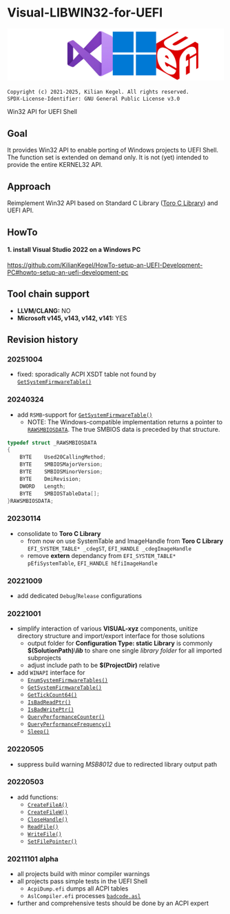 # Visual-LIBWIN32-for-UEFI
![LOGO](visualWin32API4UefiWide.png)

	Copyright (c) 2021-2025, Kilian Kegel. All rights reserved.
	SPDX-License-Identifier: GNU General Public License v3.0

Win32 API for UEFI Shell

## Goal
It provides Win32 API to enable porting of Windows projects to UEFI Shell.<br>
The function set is extended on demand only. It is not (yet) intended to provide 
the entire KERNEL32 API.

## Approach
Reimplement Win32 API based on Standard C Library ([Toro C Library](https://github.com/KilianKegel/toro-C-Library)) and UEFI API.

## HowTo
#### 1. install Visual Studio 2022 on a Windows PC<br>
https://github.com/KilianKegel/HowTo-setup-an-UEFI-Development-PC#howto-setup-an-uefi-development-pc

## Tool chain support
* **LLVM/CLANG:** NO
* **Microsoft v145, v143, v142, v141:** YES

## Revision history
### 20251004
* fixed: sporadically ACPI XSDT table not found by [`GetSystemFirmwareTable()`](GetSystemFirmwareTable.c)
### 20240324
* add `RSMB`-support for [`GetSystemFirmwareTable()`](GetSystemFirmwareTable.c)
    * NOTE: The Windows-compatible implementation returns a pointer to [`RAWSMBIOSDATA`](https://learn.microsoft.com/en-us/windows/win32/api/sysinfoapi/nf-sysinfoapi-getsystemfirmwaretable#remarks).
      The true SMBIOS data is preceded by that structure.
```c
typedef struct _RAWSMBIOSDATA
{
    BYTE    Used20CallingMethod;
    BYTE    SMBIOSMajorVersion;
    BYTE    SMBIOSMinorVersion;
    BYTE    DmiRevision;
    DWORD   Length;
    BYTE    SMBIOSTableData[];
}RAWSMBIOSDATA;
```

### 20230114
* consolidate to **Toro C Library**
    - from now on use SystemTable and ImageHandle from **Toro C Library**
      `EFI_SYSTEM_TABLE* _cdegST`, `EFI_HANDLE _cdegImageHandle`
    - remove **extern** dependancy from `EFI_SYSTEM_TABLE* pEfiSystemTable`, `EFI_HANDLE hEfiImageHandle`
### 20221009
* add dedicated `Debug`/`Release` configurations
### 20221001
* simplify interaction of various **VISUAL-xyz** components, unitize directory structure 
  and import/export interface for those solutions
    * output folder for **Configuration Type: static Library** is commonly **$(SolutionPath)**\\***lib***
      to share one single *library folder* for all imported subprojects
    * adjust include path to be **$(ProjectDir)** relative
* add `WINAPI` interface for 
    * [`EnumSystemFirmwareTables()`](EnumSystemFirmwareTables.c)
    * [`GetSystemFirmwareTable()`](GetSystemFirmwareTable.c)
    * [`GetTickCount64()`](GetTickCount64.c)
    * [`IsBadReadPtr()`](IsBadReadPtr.c)
    * [`IsBadWritePtr()`](IsBadWritePtr.c)
    * [`QueryPerformanceCounter()`](QueryPerformanceCounter.c)
    * [`QueryPerformanceFrequency()`](QueryPerformanceFrequency.c)
    * [`Sleep()`](Sleep.c)
### 20220505
* suppress build warning *MSB8012* due to redirected library output path

### 20220503
* add functions:
   - [`CreateFileA()`](CreateFileA.c)
   - [`CreateFileW()`](CreateFileW.c)
   - [`CloseHandle()`](CloseHandle.c)
   - [`ReadFile()`](ReadFile.c)
   - [`WriteFile()`](WriteFile.c)
   - [`SetFilePointer()`](SetFilePointer.c)

### 20211101 alpha
* all projects build with minor compiler warnings
* all projects pass simple tests in the UEFI Shell
    * `AcpiDump.efi` dumps all ACPI tables
    * `AslCompiler.efi` processes [`badcode.asl`](https://github.com/RehabMan/Intel-iasl/blob/master/tests/misc/badcode.asl)
* further and comprehensive tests should be done by an ACPI expert

